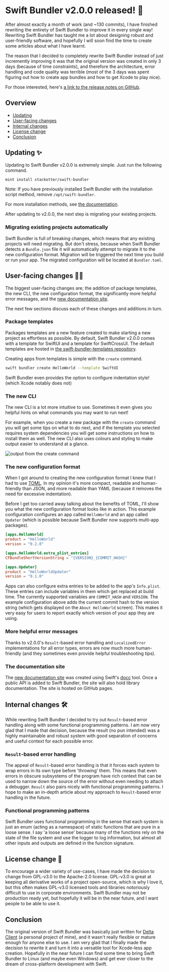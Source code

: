 # Swift Bundler v2.0.0 released! 🎉

After almost exactly a month of work (and ~130 commits), I have finished rewriting the entirety of Swift Bundler to improve it in every single way! Rewriting Swift Bundler has taught me a lot about designing robust and user-friendly software, and hopefully I will soon find the time to create some articles about what I have learnt.

The reason that I decided to completely rewrite Swift Bundler instead of just incremently improving it was that the original version was created in only 3 days (because of time constraints), and therefore the architecture, error handling and code quality was terrible (most of the 3 days was spent figuring out how to create app bundles and how to get Xcode to play nice).

For those interested, here's [a link to the release notes on GitHub](https://github.com/stackotter/swift-bundler/releases/tag/v2.0.0).

## Overview

- [Updating](#updating)
- [User-facing changes](#user-facing-changes)
- [Internal changes](#internal-changes)
- [License change](#license-change)
- [Conclusion](#conclusion)

## Updating ✨

Updating to Swift Bundler v2.0.0 is extremely simple. Just run the following command.

```sh
mint install stackotter/swift-bundler
```

Note: If you have previously installed Swift Bundler with the installation script method, remove `/opt/swift-bundler`.

For more installation methods, see [the documentation](https://stackotter.github.io/swift-bundler/documentation/swiftbundler/installation).

After updating to v2.0.0, the next step is migrating your existing projects.

### Migrating existing projects automatically

Swift Bundler is full of breaking changes, which means that any existing projects will need migrating. But don't stress, because when Swift Bundler detects a `Bundle.json` file it will automatically attempt to migrate it to the new configuration format. Migration will be triggered the next time you build or run your app. The migrated configuration will be located at `Bundler.toml`.

## User-facing changes 👨‍💻

The biggest user-facing changes are; the addition of package templates, the new CLI, the new configuration format, the significantly more helpful error messages, and the [new documentation site](https://stackotter.github.io/swift-bundler/documentation/swiftbundler).

The next few sections discuss each of these changes and additions in turn.

### Package templates

Packages templates are a new feature created to make starting a new project as effortless as possible. By default, Swift Bundler v2.0.0 comes with a template for SwiftUI and a template for SwiftCrossUI. The default templates are hosted in [the swift-bundler-templates repository](https://github.com/stackotter/swift-bundler-templates).

Creating apps from templates is simple with the `create` command.

```sh
swift bundler create HelloWorld --template SwiftUI
```

Swift Bundler even provides the option to configure indentation style! (which Xcode notably does not)

### The new CLI

The new CLI is a lot more intuitive to use. Sometimes it even gives you helpful hints on what commands you may want to run next!

For example, when you create a new package with the `create` command you will get some tips on what to do next, and if the template you selected requires system dependencies you will get some instructions on how to install them as well. The new CLI also uses colours and styling to make output easier to understand at a glance.

![output from the create command](/image/swift-bundler-create.png)

### The new configuration format

When I got around to creating the new configuration format I knew that I had to use [TOML](https://toml.io/). In my opinion it's more compact, readable and human-friendly than JSON, and more readable than YAML (because it removes the need for excessive indentation).

Before I get too carried away talking about the benefits of TOML, I'll show you what the new configuration format looks like in action. This example configuration configures an app called `HelloWorld` and an app called `Updater` (which is possible because Swift Bundler now supports multi-app packages).

```toml
[apps.HelloWorld]
product = "HelloWorld"
version = "0.2.0"

[apps.HelloWorld.extra_plist_entries]
CFBundleShortVersionString = "{VERSION}_{COMMIT_HASH}"

[apps.Updater]
product = "HelloWorldUpdater"
version = "0.1.0"
```

Apps can also configure extra entries to be added to the app's `Info.plist`. These entries can include variables in them which get replaced at build time. The currently supported variables are `COMMIT_HASH` and `VERSION`. The example configuration above adds the current commit hash to the version string (which gets displayed on the `About HelloWorld` screen). This makes it very easy for users to report exactly which version of your app they are using.

### More helpful error messages

Thanks to v2.0.0's `Result`-based error handling and `LocalizedError` implementations for all error types, errors are now much more human-friendly (and they sometimes even provide helpful troubleshooting tips).

### The documentation site

The [new documentation site](https://stackotter.github.io/swift-bundler/documentation/swiftbundler/) was created using Swift's [docc](https://www.swift.org/documentation/docc/) tool. Once a public API is added to Swift Bundler, the site will also hold library documentation. The site is hosted on GitHub pages.

## Internal changes 🛠

While rewriting Swift Bundler I decided to try out `Result`-based error handling along with some functional programming patterns. I am now very glad that I made that decision, because the result (no pun intended) was a highly maintainable and robust system with good separation of concerns and useful context for each possible error.

### `Result`-based error handling

The appeal of `Result`-based error handling is that it forces each system to wrap errors in its own type before 'throwing' them. This means that even errors in obscure subsystems of the program have rich context that can be used to narrow down the source of the error without even needing to attach a debugger. `Result` also pairs nicely with functional programming patterns. I hope to make an in-depth article about my approach to `Result`-based error handling in the future.

### Functional programming patterns

Swift Bundler uses functional programming in the sense that each system is just an enum (acting as a namespace) of static functions that are pure in a loose sense. I say 'a loose sense' because many of the functions rely on the state of the file system and use the logger to log information, but almost all other inputs and outputs are defined in the function signature.

## License change 📄

To encourage a wider variety of use-cases, I have made the decision to change from GPL-v3.0 to the Apache-2.0 license. GPL-v3.0 is great at keeping all derivative works of a project open-source, which is why I love it, but this often makes GPL-v3.0 licensed tools and libraries notoriously difficult to use in corporate environments. Swift Bundler may not be production ready yet, but hopefully it will be in the near future, and I want people to be able to use it.

## Conclusion

The original version of Swift Bundler was basically just written for [Delta Client](https://github.com/stackotter/delta-client) (a personal project of mine), and it wasn't really flexible or mature enough for anyone else to use. I am very glad that I finally made the decision to rewrite it and turn it into a versatile tool for Xcode-less app creation. Hopefully in the near future I can find some time to bring Swift Bundler to Linux (and maybe even Windows) and get ever closer to the dream of cross-platform development with Swift.
